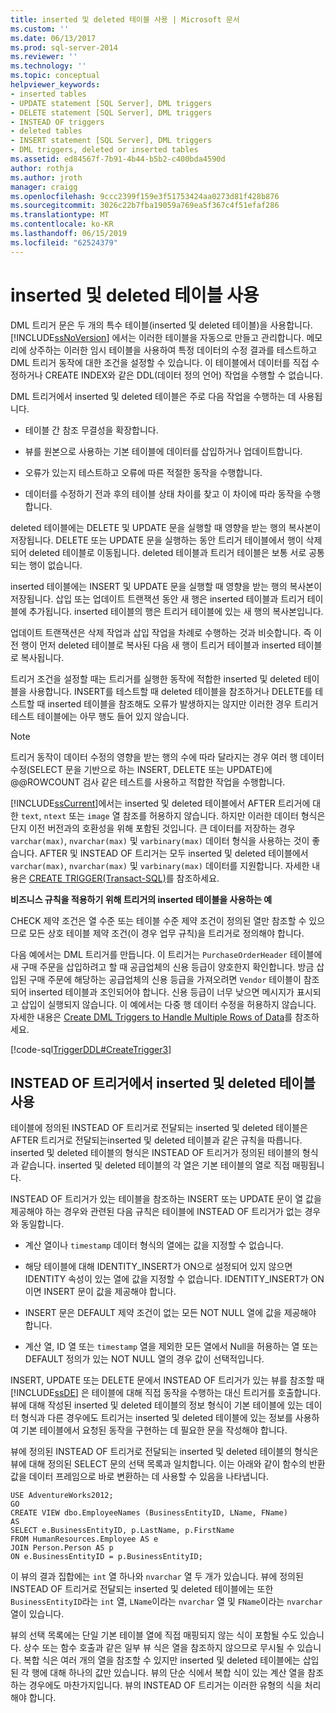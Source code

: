 ```yaml
---
title: inserted 및 deleted 테이블 사용 | Microsoft 문서
ms.custom: ''
ms.date: 06/13/2017
ms.prod: sql-server-2014
ms.reviewer: ''
ms.technology: ''
ms.topic: conceptual
helpviewer_keywords:
- inserted tables
- UPDATE statement [SQL Server], DML triggers
- DELETE statement [SQL Server], DML triggers
- INSTEAD OF triggers
- deleted tables
- INSERT statement [SQL Server], DML triggers
- DML triggers, deleted or inserted tables
ms.assetid: ed84567f-7b91-4b44-b5b2-c400bda4590d
author: rothja
ms.author: jroth
manager: craigg
ms.openlocfilehash: 9ccc2399f159e3f51753424aa0273d81f428b876
ms.sourcegitcommit: 3026c22b7fba19059a769ea5f367c4f51efaf286
ms.translationtype: MT
ms.contentlocale: ko-KR
ms.lasthandoff: 06/15/2019
ms.locfileid: "62524379"
---
```

# <a name="use-the-inserted-and-deleted-tables"></a>inserted 및 deleted 테이블 사용
  DML 트리거 문은 두 개의 특수 테이블(inserted 및 deleted 테이블)을 사용합니다. [!INCLUDE[ssNoVersion](../../includes/ssnoversion-md.md)] 에서는 이러한 테이블을 자동으로 만들고 관리합니다. 메모리에 상주하는 이러한 임시 테이블을 사용하여 특정 데이터의 수정 결과를 테스트하고 DML 트리거 동작에 대한 조건을 설정할 수 있습니다. 이 테이블에서 데이터를 직접 수정하거나 CREATE INDEX와 같은 DDL(데이터 정의 언어) 작업을 수행할 수 없습니다.  
  
 DML 트리거에서 inserted 및 deleted 테이블은 주로 다음 작업을 수행하는 데 사용됩니다.  
  
-   테이블 간 참조 무결성을 확장합니다.  
  
-   뷰를 원본으로 사용하는 기본 테이블에 데이터를 삽입하거나 업데이트합니다.  
  
-   오류가 있는지 테스트하고 오류에 따른 적절한 동작을 수행합니다.  
  
-   데이터를 수정하기 전과 후의 테이블 상태 차이를 찾고 이 차이에 따라 동작을 수행합니다.  
  
 deleted 테이블에는 DELETE 및 UPDATE 문을 실행할 때 영향을 받는 행의 복사본이 저장됩니다. DELETE 또는 UPDATE 문을 실행하는 동안 트리거 테이블에서 행이 삭제되어 deleted 테이블로 이동됩니다. deleted 테이블과 트리거 테이블은 보통 서로 공통되는 행이 없습니다.  
  
 inserted 테이블에는 INSERT 및 UPDATE 문을 실행할 때 영향을 받는 행의 복사본이 저장됩니다. 삽입 또는 업데이트 트랜잭션 동안 새 행은 inserted 테이블과 트리거 테이블에 추가됩니다. inserted 테이블의 행은 트리거 테이블에 있는 새 행의 복사본입니다.  
  
 업데이트 트랜잭션은 삭제 작업과 삽입 작업을 차례로 수행하는 것과 비슷합니다. 즉 이전 행이 먼저 deleted 테이블로 복사된 다음 새 행이 트리거 테이블과 inserted 테이블로 복사됩니다.  
  
 트리거 조건을 설정할 때는 트리거를 실행한 동작에 적합한 inserted 및 deleted 테이블을 사용합니다. INSERT를 테스트할 때 deleted 테이블을 참조하거나 DELETE를 테스트할 때 inserted 테이블을 참조해도 오류가 발생하지는 않지만 이러한 경우 트리거 테스트 테이블에는 아무 행도 들어 있지 않습니다.  
  
> [!NOTE]  
>  트리거 동작이 데이터 수정의 영향을 받는 행의 수에 따라 달라지는 경우 여러 행 데이터 수정(SELECT 문을 기반으로 하는 INSERT, DELETE 또는 UPDATE)에 @@ROWCOUNT 검사 같은 테스트를 사용하고 적합한 작업을 수행합니다.  
  
 [!INCLUDE[ssCurrent](../../includes/sscurrent-md.md)]에서는 inserted 및 deleted 테이블에서 AFTER 트리거에 대한 `text`, `ntext` 또는 `image` 열 참조를 허용하지 않습니다. 하지만 이러한 데이터 형식은 단지 이전 버전과의 호환성을 위해 포함된 것입니다. 큰 데이터를 저장하는 경우 `varchar(max)`, `nvarchar(max)` 및 `varbinary(max)` 데이터 형식을 사용하는 것이 좋습니다. AFTER 및 INSTEAD OF 트리거는 모두 inserted 및 deleted 테이블에서 `varchar(max)`, `nvarchar(max)` 및 `varbinary(max)` 데이터를 지원합니다. 자세한 내용은 [CREATE TRIGGER&#40;Transact-SQL&#41;](/sql/t-sql/statements/create-trigger-transact-sql)를 참조하세요.  
  
 **비즈니스 규칙을 적용하기 위해 트리거의 inserted 테이블을 사용하는 예**  
  
 CHECK 제약 조건은 열 수준 또는 테이블 수준 제약 조건이 정의된 열만 참조할 수 있으므로 모든 상호 테이블 제약 조건(이 경우 업무 규칙)을 트리거로 정의해야 합니다.  
  
 다음 예에서는 DML 트리거를 만듭니다. 이 트리거는 `PurchaseOrderHeader` 테이블에 새 구매 주문을 삽입하려고 할 때 공급업체의 신용 등급이 양호한지 확인합니다. 방금 삽입된 구매 주문에 해당하는 공급업체의 신용 등급을 가져오려면 `Vendor` 테이블이 참조되어 inserted 테이블과 조인되어야 합니다. 신용 등급이 너무 낮으면 메시지가 표시되고 삽입이 실행되지 않습니다. 이 예에서는 다중 행 데이터 수정을 허용하지 않습니다. 자세한 내용은 [Create DML Triggers to Handle Multiple Rows of Data](../triggers/create-dml-triggers-to-handle-multiple-rows-of-data.md)를 참조하세요.  
  
 [!code-sql[TriggerDDL#CreateTrigger3](../../snippets/tsql/SQL14/tsql/triggerddl/transact-sql/snippet_create_alter_drop_trigger.sql#createtrigger3)]  
  
## <a name="using-the-inserted-and-deleted-tables-in-instead-of-triggers"></a>INSTEAD OF 트리거에서 inserted 및 deleted 테이블 사용  
 테이블에 정의된 INSTEAD OF 트리거로 전달되는 inserted 및 deleted 테이블은 AFTER 트리거로 전달되는inserted 및 deleted 테이블과 같은 규칙을 따릅니다. inserted 및 deleted 테이블의 형식은 INSTEAD OF 트리거가 정의된 테이블의 형식과 같습니다. inserted 및 deleted 테이블의 각 열은 기본 테이블의 열로 직접 매핑됩니다.  
  
 INSTEAD OF 트리거가 있는 테이블을 참조하는 INSERT 또는 UPDATE 문이 열 값을 제공해야 하는 경우와 관련된 다음 규칙은 테이블에 INSTEAD OF 트리거가 없는 경우와 동일합니다.  
  
-   계산 열이나 `timestamp` 데이터 형식의 열에는 값을 지정할 수 없습니다.  
  
-   해당 테이블에 대해 IDENTITY_INSERT가 ON으로 설정되어 있지 않으면 IDENTITY 속성이 있는 열에 값을 지정할 수 없습니다. IDENTITY_INSERT가 ON이면 INSERT 문이 값을 제공해야 합니다.  
  
-   INSERT 문은 DEFAULT 제약 조건이 없는 모든 NOT NULL 열에 값을 제공해야 합니다.  
  
-   계산 열, ID 열 또는 `timestamp` 열을 제외한 모든 열에서 Null을 허용하는 열 또는 DEFAULT 정의가 있는 NOT NULL 열의 경우 값이 선택적입니다.  
  
 INSERT, UPDATE 또는 DELETE 문에서 INSTEAD OF 트리거가 있는 뷰를 참조할 때 [!INCLUDE[ssDE](../../includes/ssde-md.md)] 은 테이블에 대해 직접 동작을 수행하는 대신 트리거를 호출합니다. 뷰에 대해 작성된 inserted 및 deleted 테이블의 정보 형식이 기본 테이블에 있는 데이터 형식과 다른 경우에도 트리거는 inserted 및 deleted 테이블에 있는 정보를 사용하여 기본 테이블에서 요청된 동작을 구현하는 데 필요한 문을 작성해야 합니다.  
  
 뷰에 정의된 INSTEAD OF 트리거로 전달되는 inserted 및 deleted 테이블의 형식은 뷰에 대해 정의된 SELECT 문의 선택 목록과 일치합니다. 이는 아래와 같이 함수의 반환값을 데이터 프레임으로 바로 변환하는 데 사용할 수 있음을 나타냅니다.  
  
```  
USE AdventureWorks2012;  
GO  
CREATE VIEW dbo.EmployeeNames (BusinessEntityID, LName, FName)  
AS  
SELECT e.BusinessEntityID, p.LastName, p.FirstName  
FROM HumanResources.Employee AS e   
JOIN Person.Person AS p  
ON e.BusinessEntityID = p.BusinessEntityID;  
```  
  
 이 뷰의 결과 집합에는 `int` 열 하나와 `nvarchar` 열 두 개가 있습니다. 뷰에 정의된 INSTEAD OF 트리거로 전달되는 inserted 및 deleted 테이블에는 또한 `BusinessEntityID`라는 `int` 열, `LName`이라는 `nvarchar` 열 및 `FName`이라는 `nvarchar` 열이 있습니다.  
  
 뷰의 선택 목록에는 단일 기본 테이블 열에 직접 매핑되지 않는 식이 포함될 수도 있습니다. 상수 또는 함수 호출과 같은 일부 뷰 식은 열을 참조하지 않으므로 무시될 수 있습니다. 복합 식은 여러 개의 열을 참조할 수 있지만 inserted 및 deleted 테이블에는 삽입된 각 행에 대해 하나의 값만 있습니다. 뷰의 단순 식에서 복합 식이 있는 계산 열을 참조하는 경우에도 마찬가지입니다. 뷰의 INSTEAD OF 트리거는 이러한 유형의 식을 처리해야 합니다.  
  
  

